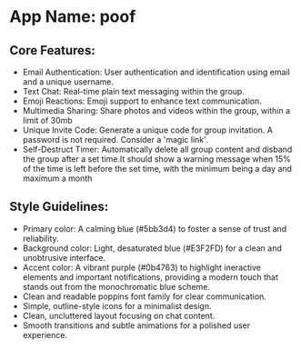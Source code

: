 # **App Name**: poof

## Core Features:

- Email Authentication: User authentication and identification using email and a unique username.
- Text Chat: Real-time plain text messaging within the group.
- Emoji Reactions: Emoji support to enhance text communication.
- Multimedia Sharing: Share photos and videos within the group, within a limit of 30mb
- Unique Invite Code: Generate a unique code for group invitation. A password is not required. Consider a 'magic link'.
- Self-Destruct Timer: Automatically delete all group content and disband the group after a set time.It should show a warning message when 15% of the time is left before the set time, with the minimum being a day and maximum a month

## Style Guidelines:

- Primary color: A calming blue (#5bb3d4) to foster a sense of trust and reliability.
- Background color: Light, desaturated blue (#E3F2FD) for a clean and unobtrusive interface.
- Accent color: A vibrant purple (#0b4763) to highlight ineractive elements and important notifications, providing a modern touch that stands out from the monochromatic blue scheme.
- Clean and readable poppins font family for clear communication.
- Simple, outline-style icons for a minimalist design.
- Clean, uncluttered layout focusing on chat content.
- Smooth transitions and subtle animations for a polished user experience.